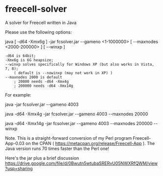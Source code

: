freecell-solver
===============

A solver for Freecell written in Java

Please use the following options:

  java [ -d64 -Xmx6g ] -jar fcsolver.jar --gameno \<1-1000000\> [ --maxnodes \<2000-200000\> ] [ --winxp ]

 	-d64 is 64bit;
 	-Xmx6g is 6G heapsize;
	--winxp solves specifically for Windows XP (but also works in Vista, 7, 8);
        ( default is --nowinxp (may not work in XP) )
	--maxnodes 2000 is default
        ; 20000 needs -d64 -Xmx4g
        ; 200000 needs -d64 -Xmx14g

For example:

java -jar fcsolver.jar --gameno 4003

java -d64 -Xmx4g  -jar fcsolver.jar --gameno 4003 --maxnodes 20000

java -d64 -Xmx14g -jar fcsolver.jar --gameno 4003 --maxnodes 200000 --winxp

Note. This is a straight-forward conversion of my Perl program
Freecell-App-0.03 on the CPAN ( https://metacpan.org/release/Freecell-App ).
The Java version runs 70 times faster than the Perl one!

Here's the jar plus a brief discussion
https://drive.google.com/file/d/0Bwutn5wtubaSRERvU05NWXRfQWM/view?usp=sharing
